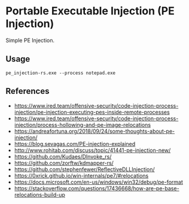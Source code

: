 # Portable Executable Injection (PE Injection)

Simple PE Injection.

## Usage

```
pe_injection-rs.exe --process notepad.exe
```


## References

* https://www.ired.team/offensive-security/code-injection-process-injection/pe-injection-executing-pes-inside-remote-processes
* https://www.ired.team/offensive-security/code-injection-process-injection/process-hollowing-and-pe-image-relocations
* https://andreafortuna.org/2018/09/24/some-thoughts-about-pe-injection/
* https://blog.sevagas.com/PE-injection-explained
* http://www.rohitab.com/discuss/topic/41441-pe-injection-new/
* https://github.com/Kudaes/DInvoke_rs/
* https://github.com/zorftw/kdmapper-rs/
* https://github.com/stephenfewer/ReflectiveDLLInjection/
* https://0xrick.github.io/win-internals/pe7/#relocations
* https://docs.microsoft.com/en-us/windows/win32/debug/pe-format
* https://stackoverflow.com/questions/17436668/how-are-pe-base-relocations-build-up
